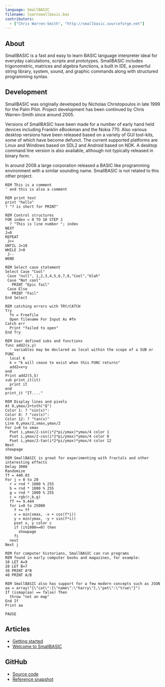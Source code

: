 ```yaml
---
language: SmallBASIC
filename: learnsmallbasic.bas
contributors:
  - ["Chris Warren-Smith", "http://smallbasic.sourceforge.net"]
---
```


## About

SmallBASIC is a fast and easy to learn BASIC language interpreter ideal for everyday calculations, scripts and prototypes. SmallBASIC includes trigonometric, matrices and algebra functions, a built in IDE, a powerful string library, system, sound, and graphic commands along with structured programming syntax.

## Development

SmallBASIC was originally developed by Nicholas Christopoulos in late 1999 for the Palm Pilot. Project development has been continued by Chris Warren-Smith since around 2005.

Versions of SmallBASIC have been made for a number of early hand held devices including Franklin eBookman and the Nokia 770. Also various desktop versions have been released based on a variety of GUI tool-kits, some of which have become defunct. The current supported platforms are Linux and Windows based on SDL2 and Android based on NDK. A desktop command line version is also available, although not typically released in binary form.

In around 2008 a large corporation released a BASIC like programming environment with a similar sounding name. SmallBASIC is not related to this other project.

```
REM This is a comment
' and this is also a comment

REM print text
print "hello"
? "? is short for PRINT"

REM Control structures
FOR index = 0 TO 10 STEP 2
  ? "This is line number "; index
NEXT
J=0
REPEAT
 J++
UNTIL J=10
WHILE J>0
 J--
WEND

REM Select case statement
Select Case "Cool"
 Case "null", 1,2,3,4,5,6,7,8,"Cool","blah"
 Case "Not cool"
   PRINT "Epic fail"
 Case Else
   PRINT "Fail"
End Select

REM catching errors with TRY/CATCH
Try
  fn = Freefile
  Open filename For Input As #fn
Catch err
  Print "failed to open"
End Try

REM User defined subs and functions
func add2(x,y)
  ' variables may be declared as local within the scope of a SUB or FUNC
  local K
  k = "k will cease to exist when this FUNC returns"
  add2=x+y
end
Print add2(5,5)
sub print_it(it)
  print it
end
print_it "IT...."

REM Display lines and pixels
At 0,ymax/2+txth("Q")
Color 1: ? "sin(x)":
Color 8: ? "cos(x)":
Color 12: ? "tan(x)"
Line 0,ymax/2,xmax,ymax/2
For i=0 to xmax
  Pset i,ymax/2-sin(i*2*pi/ymax)*ymax/4 color 1
  Pset i,ymax/2-cos(i*2*pi/ymax)*ymax/4 color 8
  Pset i,ymax/2-tan(i*2*pi/ymax)*ymax/4 color 12
Next
showpage

REM SmallBASIC is great for experimenting with fractals and other interesting effects
Delay 3000
Randomize
ff = 440.03
For j = 0 to 20
  r = rnd * 1000 % 255
  b = rnd * 1000 % 255
  g = rnd * 1000 % 255
  c = rgb(r,b,g)
  ff += 9.444
  for i=0 to 25000
    f += ff
    x = min(xmax, -x + cos(f*i))
    y = min(ymax, -y + sin(f*i))
    pset x, y color c
    if (i%1000==0) then
      showpage
    fi
  next
Next j

REM For computer historians, SmallBASIC can run programs
REM found in early computer books and magazines, for example:
10 LET A=9
20 LET B=7
30 PRINT A*B
40 PRINT A/B

REM SmallBASIC also has support for a few modern concepts such as JSON
aa = array("{\"cat\":{\"name\":\"harry\"},\"pet\":\"true\"}")
If (ismap(aa) == false) Then
  throw "not an map"
End If
Print aa

PAUSE

```

## Articles

- [Getting started](http://smallbasic.sourceforge.net/?q=node/1573)
- [Welcome to SmallBASIC](http://smallbasic.sourceforge.net/?q=node/838)

## GitHub

- [Source code](https://github.com/smallbasic/SmallBASIC)
- [Reference snapshot](http://smallbasic.github.io/)
